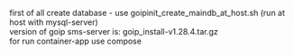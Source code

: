 first of all create database - use goipinit_create_maindb_at_host.sh (run at host with mysql-server)<br>
version of goip sms-server is: goip_install-v1.28.4.tar.gz<br>
for run container-app use compose<br>
